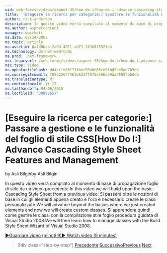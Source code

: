 ```yaml
---
uid: web-forms/videos/aspnet-35/how-do-i/how-do-i-advance-cascading-style-sheet-features-and-management
title: '[Eseguire la ricerca per categorie:] Spostare le funzionalità del foglio di stile CSS e gestione | Documenti Microsoft'
author: rick-anderson
description: In questo video verrà compilato al momento di base di propagazione foglio di stile da un video precedente. Si passerà oltre le nozioni di base in cui è appena creato gli elementi e...
ms.author: aspnetcontent
manager: wpickett
ms.date: 02/14/2008
ms.topic: article
ms.assetid: 6a7e8bea-2a0d-4011-ad71-3f3b5f152fe4
ms.technology: dotnet-webforms
ms.prod: .net-framework
msc.legacyurl: /web-forms/videos/aspnet-35/how-do-i/how-do-i-advance-cascading-style-sheet-features-and-management
msc.type: video
ms.openlocfilehash: dd4ccfd06f71fbec93d0c83ce9f0d7bb5ad7b3da
ms.sourcegitcommit: f8852267f463b62d7f975e56bea9aa3f68fbbdeb
ms.translationtype: MT
ms.contentlocale: it-IT
ms.lasthandoff: 04/06/2018
ms.locfileid: "30882657"
---
```

<a name="how-do-i-advance-cascading-style-sheet-features-and-management"></a><span data-ttu-id="4d51e-104">[Eseguire la ricerca per categorie:] Passare a gestione e le funzionalità del foglio di stile CSS</span><span class="sxs-lookup"><span data-stu-id="4d51e-104">[How Do I:] Advance Cascading Style Sheet Features and Management</span></span>
====================
<span data-ttu-id="4d51e-105">by Asli Bilgin</span><span class="sxs-lookup"><span data-stu-id="4d51e-105">by Asli Bilgin</span></span>

<span data-ttu-id="4d51e-106">In questo video verrà compilato al momento di base di propagazione foglio di stile da un video precedente.</span><span class="sxs-lookup"><span data-stu-id="4d51e-106">In this video we will build upon the basic Cascading Style Sheet from a previous video.</span></span> <span data-ttu-id="4d51e-107">Si passerà oltre le nozioni di base in cui gli elementi appena creato e l'ora è necessario creare le classi personalizzate.</span><span class="sxs-lookup"><span data-stu-id="4d51e-107">We will advance beyond the basics where we just created elements and now we will create custom classes.</span></span> <span data-ttu-id="4d51e-108">Si apprenderà quindi come gestire le classi con la compilazione stile foglio procedura guidata di Visual Studio 2008.</span><span class="sxs-lookup"><span data-stu-id="4d51e-108">We will then learn how to manage classes with the Build Style Sheet Wizard of Visual Studio 2008.</span></span>

[<span data-ttu-id="4d51e-109">&#9654;Guardare video (minuti 9)</span><span class="sxs-lookup"><span data-stu-id="4d51e-109">&#9654; Watch video (9 minutes)</span></span>](https://channel9.msdn.com/Blogs/ASP-NET-Site-Videos/how-do-i-advance-cascading-style-sheet-features-and-management)

> [!div class="step-by-step"]
> <span data-ttu-id="4d51e-110">[Precedente](how-do-i-adding-elements-to-a-css-file-and-create-new-css-on-the-fly.md)
> [Successivo](how-do-i-converting-a-net-20-windows-forms-application-to-net-35.md)</span><span class="sxs-lookup"><span data-stu-id="4d51e-110">[Previous](how-do-i-adding-elements-to-a-css-file-and-create-new-css-on-the-fly.md)
[Next](how-do-i-converting-a-net-20-windows-forms-application-to-net-35.md)</span></span>
